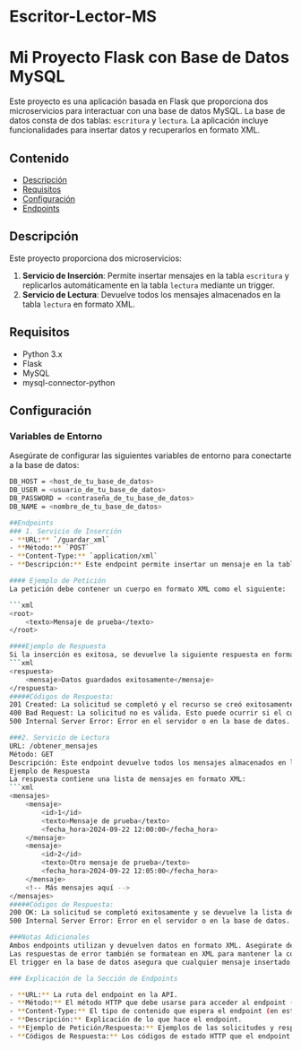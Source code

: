 # Escritor-Lector-MS
# Mi Proyecto Flask con Base de Datos MySQL

Este proyecto es una aplicación basada en Flask que proporciona dos microservicios para interactuar con una base de datos MySQL. La base de datos consta de dos tablas: `escritura` y `lectura`. La aplicación incluye funcionalidades para insertar datos y recuperarlos en formato XML.

## Contenido

- [Descripción](#descripción)
- [Requisitos](#requisitos)
- [Configuración](#configuración)
- [Endpoints](#endpoints)


## Descripción

Este proyecto proporciona dos microservicios:
1. **Servicio de Inserción**: Permite insertar mensajes en la tabla `escritura` y replicarlos automáticamente en la tabla `lectura` mediante un trigger.
2. **Servicio de Lectura**: Devuelve todos los mensajes almacenados en la tabla `lectura` en formato XML.

## Requisitos

- Python 3.x
- Flask
- MySQL
- mysql-connector-python

## Configuración

### Variables de Entorno

Asegúrate de configurar las siguientes variables de entorno para conectarte a la base de datos:

```bash
DB_HOST = <host_de_tu_base_de_datos>
DB_USER = <usuario_de_tu_base_de_datos>
DB_PASSWORD = <contraseña_de_tu_base_de_datos>
DB_NAME = <nombre_de_tu_base_de_datos>

##Endpoints
### 1. Servicio de Inserción
- **URL:** `/guardar_xml`
- **Método:** `POST`
- **Content-Type:** `application/xml`
- **Descripción:** Este endpoint permite insertar un mensaje en la tabla `escritura`. El mensaje se replicará automáticamente en la tabla `lectura` mediante un trigger.

#### Ejemplo de Petición
La petición debe contener un cuerpo en formato XML como el siguiente:

```xml
<root>
    <texto>Mensaje de prueba</texto>
</root>

####Ejemplo de Respuesta
Si la inserción es exitosa, se devuelve la siguiente respuesta en formato XML:
```xml
<respuesta>
    <mensaje>Datos guardados exitosamente</mensaje>
</respuesta>
#####Códigos de Respuesta:
201 Created: La solicitud se completó y el recurso se creó exitosamente.
400 Bad Request: La solicitud no es válida. Esto puede ocurrir si el cuerpo del XML está mal formado o falta el campo texto.
500 Internal Server Error: Error en el servidor o en la base de datos.

###2. Servicio de Lectura
URL: /obtener_mensajes
Método: GET
Descripción: Este endpoint devuelve todos los mensajes almacenados en la tabla lectura en formato XML. Cada mensaje incluye su id, texto y fecha_hora de inserción.
Ejemplo de Respuesta
La respuesta contiene una lista de mensajes en formato XML:
```xml
<mensajes>
    <mensaje>
        <id>1</id>
        <texto>Mensaje de prueba</texto>
        <fecha_hora>2024-09-22 12:00:00</fecha_hora>
    </mensaje>
    <mensaje>
        <id>2</id>
        <texto>Otro mensaje de prueba</texto>
        <fecha_hora>2024-09-22 12:05:00</fecha_hora>
    </mensaje>
    <!-- Más mensajes aquí -->
</mensajes>
#####Códigos de Respuesta:
200 OK: La solicitud se completó exitosamente y se devuelve la lista de mensajes.
500 Internal Server Error: Error en el servidor o en la base de datos.

###Notas Adicionales
Ambos endpoints utilizan y devuelven datos en formato XML. Asegúrate de enviar el Content-Type: application/xml en las solicitudes POST.
Las respuestas de error también se formatean en XML para mantener la coherencia con el resto del servicio.
El trigger en la base de datos asegura que cualquier mensaje insertado en la tabla escritura se copie automáticamente en la tabla lectura. No necesitas preocuparte por sincronizar manualmente las tablas.

### Explicación de la Sección de Endpoints

- **URL:** La ruta del endpoint en la API.
- **Método:** El método HTTP que debe usarse para acceder al endpoint (`GET`, `POST`, etc.).
- **Content-Type:** El tipo de contenido que espera el endpoint (en este caso, `application/xml`).
- **Descripción:** Explicación de lo que hace el endpoint.
- **Ejemplo de Petición/Respuesta:** Ejemplos de las solicitudes y respuestas que se pueden enviar y recibir.
- **Códigos de Respuesta:** Los códigos de estado HTTP que el endpoint puede devolver, junto con una breve descripción de cada uno.


